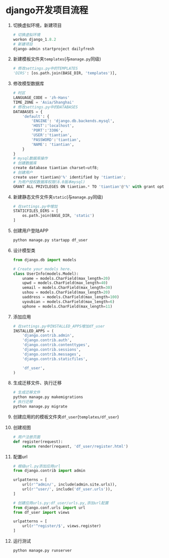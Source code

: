 # django开发项目流程

1. 切换虚拟环境，新建项目

   ```python
   # 切换虚拟环境
   workon django_1.8.2
   # 新建项目
   django-admin startproject dailyfresh
   ```

2. 新建模板文件夹`templates`(与`manage.py`同级)

   ```python
   # 修改settings.py中的TEMPLATES
   'DIRS': [os.path.join(BASE_DIR, 'templates')],
   ```

3. 修改模型数据库

   ```python
   # 时区
   LANGUAGE_CODE = 'zh-Hans'
   TIME_ZONE = 'Asia/Shanghai'
   # 修改settings.py中的DATABASES
   DATABASES = {
       'default': {
           'ENGINE': 'django.db.backends.mysql',
           'HOST':'localhost',
           'PORT':'3306',
           'USER':'tiantian',
           'PASSWORD':'tiantian',
           'NAME': 'tiantian',
       }
   }
   # mysql数据库操作
   # 创建数据库
   create database tiantian charset=utf8;
   # 创建用户
   create user tiantian@'%' identified by 'tiantian';
   # 为用户授权数据库权限(8.0版本mysql)
   GRANT ALL PRIVILEGES ON tiantian.* TO 'tiantian'@'%' with grant option;
   ```

4. 新建静态文件文件夹`static`(与`manage.py`同级)

   ```python
   # 在settings.py中增加
   STATICFILES_DIRS = [
       os.path.join(BASE_DIR, 'static')
   ]
   ```

5. 创建用户登陆APP

   ```python
   python manage.py startapp df_user
   ```

6. 设计模型类

   ```python
   from django.db import models

   # Create your models here.
   class UserInfo(models.Model):
       uname = models.CharField(max_length=20)
       upwd = models.CharField(max_length=40)
       uemail = models.CharField(max_length=30)
       ushou = models.CharField(max_length=20)
       uaddress = models.CharField(max_length=100)
       uyoubian = models.CharField(max_length=6)
       uphone = models.CharField(max_length=11)

   ```

7. 添加应用

   ```python
   # 在settings.py中INSTALLED_APPS增加df_user
   INSTALLED_APPS = (
       'django.contrib.admin',
       'django.contrib.auth',
       'django.contrib.contenttypes',
       'django.contrib.sessions',
       'django.contrib.messages',
       'django.contrib.staticfiles',

       'df_user',
   )
   ```

8. 生成迁移文件、执行迁移

   ```python
   # 生成迁移文件
   python manage.py makemigrations
   # 执行迁移
   python manage.py migrate
   ```

9. 创建应用的的模板文件夹`df_user`(`templates/df_user`)

10. 创建视图

    ```python
    # 用户注册页面
    def register(request):
        return render(request, 'df_user/register.html')
    ```

11. 配置url

    ```python
    # 根级url.py添加应用url
    from django.contrib import admin

    urlpatterns = [
        url(r'^admin/', include(admin.site.urls)),
        url(r'^user/', include('df_user.urls')),
    ]

    # 创建应用urls.py:df_user/urls.py,添加url配置
    from django.conf.urls import url
    from df_user import views

    urlpatterns = [
        url(r'^register/$', views.register)
    ]

    ```

12. 运行测试

    ```python
    python manage.py runserver
    ```

